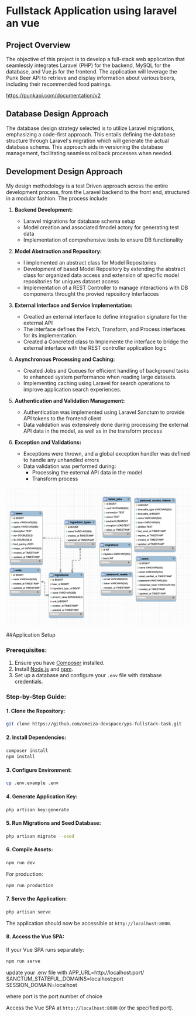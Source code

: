 
# Fullstack Application using laravel an vue

## Project Overview

The objective of this project is to develop a full-stack web application that seamlessly integrates Laravel (PHP) for the backend, MySQL for the database, and Vue.js for the frontend. The application will leverage the Punk Beer API to retrieve and display information about various beers, including their recommended food pairings. 

https://punkapi.com/documentation/v2

## Database Design Approach

The database design strategy selected is to utilize Laravel migrations, emphasizing a code-first approach. This entails defining the database structure through Laravel's migration which will generate the actual database schema. This approach aids in versioning the database management, facilitating seamless rollback processes when needed.

## Development Design Approach

My design methodology is a test Driven approach across the entire development process, from the Laravel backend to the front end, structured in a modular fashion. The process include:

1. **Backend Development:**
   - Laravel migrations for database schema setup
   - Model creation and associated fmodel actory for generating test data
   - Implementation of comprehensive tests to  ensure DB functionality

2. **Model Abstraction and Repository:**
   - I implemented an abstract class for Model Repositories
   - Development of based Model Repository by extending the abstract class for organized data access and extension of specific model repositories for uniques dataset access
   - Implementation of a REST Controller to manage interactions with DB components throught the provied repository interfacces

3. **External Interface and Service Implementation:**
   - Creatied an external interface to define integration signature for the external API
   - The interface defines the Fetch, Transform, and Process interfaces for its implementation.
   - Created a Concreted class to Implemente the interface to bridge the external interface with the REST controller application logic

4. **Asynchronous Processing and Caching:**
   - Created Jobs and Queues for efficient handling of background tasks to enhanced system performance when reading large datasets. 
   - Implementing caching using Laravel for search operations to improve application search experiences.

5. **Authentication and Validation Management:**
   - Authentication was implemented using Laravel Sanctum to provide API tokens to the frontend client
   - Data validation was extensively done during processing the external API data in the model, as well as in the transform process

6. **Exception and Validations:**
   - Exceptions were thrown, and a global exception handler was defined to handle any unhandled errors
   - Data validation was performed during:
     - Processing the external API data in the model
     - Transform process

![Database design](./db-design.png)

##Application Setup
### Prerequisites:
1. Ensure you have [Composer](https://getcomposer.org/) installed.
2. Install [Node.js](https://nodejs.org/) and [npm](https://www.npmjs.com/).
3. Set up a database and configure your `.env` file with database credentials.

### Step-by-Step Guide:

#### 1. Clone the Repository:
```bash
git clone https://github.com/omeiza-devspace/yps-fullstack-task.git
```

#### 2. Install Dependencies:
```bash
composer install
npm install
```

#### 3. Configure Environment:
```bash
cp .env.example .env
```

#### 4. Generate Application Key:
```bash
php artisan key:generate
```

#### 5. Run Migrations and Seed Database:
```bash
php artisan migrate --seed
```

#### 6. Compile Assets:
```bash
npm run dev
```
For production:
```bash
npm run production
```

#### 7. Serve the Application:
```bash
php artisan serve
```
The application should now be accessible at `http://localhost:8000`.

#### 8. Access the Vue SPA:
If your Vue SPA runs separately:
```bash
npm run serve
```


update your .env file with
APP_URL=http://localhost:port/ 
SANCTUM_STATEFUL_DOMAINS=localhost:port
SESSION_DOMAIN=localhost

where port is the port number of choice

Access the Vue SPA at `http://localhost:8080` (or the specified port).

